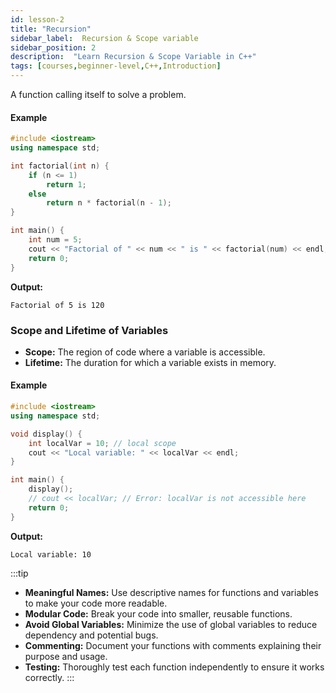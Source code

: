 ```yaml
---
id: lesson-2
title: "Recursion"
sidebar_label:  Recursion & Scope variable
sidebar_position: 2
description:  "Learn Recursion & Scope Variable in C++"
tags: [courses,beginner-level,C++,Introduction]
---  
```

 
 

A function calling itself to solve a problem.

#### Example
```cpp
#include <iostream>
using namespace std;

int factorial(int n) {
    if (n <= 1)
        return 1;
    else
        return n * factorial(n - 1);
}

int main() {
    int num = 5;
    cout << "Factorial of " << num << " is " << factorial(num) << endl;
    return 0;
}
```

**Output:**
```
Factorial of 5 is 120
```

### Scope and Lifetime of Variables

- **Scope:** The region of code where a variable is accessible.
- **Lifetime:** The duration for which a variable exists in memory.

#### Example
```cpp
#include <iostream>
using namespace std;

void display() {
    int localVar = 10; // local scope
    cout << "Local variable: " << localVar << endl;
}

int main() {
    display();
    // cout << localVar; // Error: localVar is not accessible here
    return 0;
}
```

**Output:**
```
Local variable: 10
```

:::tip
- **Meaningful Names:** Use descriptive names for functions and variables to make your code more readable.
- **Modular Code:** Break your code into smaller, reusable functions.
- **Avoid Global Variables:** Minimize the use of global variables to reduce dependency and potential bugs.
- **Commenting:** Document your functions with comments explaining their purpose and usage.
- **Testing:** Thoroughly test each function independently to ensure it works correctly.
:::